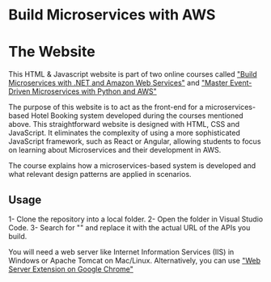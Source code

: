 # Build Microservices with AWS 
# The Website


This HTML & Javascript website is part of two online courses called ["Build Microservices with .NET and Amazon Web Services"](https://www.udemy.com/course/build-microservices-with-aspnet-core-amazon-web-services/?referralCode=B288BF33506B34292176) and ["Master Event-Driven Microservices with Python and AWS"](https://www.udemy.com/course/build-microservices-with-python-aws/?referralCode=4727A2957A33ED2E4226)

The purpose of this website is to act as the front-end for a microservices-based Hotel Booking system developed during the courses mentioned above. This straightforward website is designed with HTML, CSS and JavaScript. It eliminates the complexity of using a more sophisticated JavaScript framework, such as React or Angular, allowing students to focus on learning about Microservices and their development in AWS.

The course explains how a microservices-based system is developed and what relevant design patterns are applied in scenarios.


## Usage

1- Clone the repository into a local folder.
2- Open the folder in Visual Studio Code.
3- Search for "<api url here>" and replace it with the actual URL of the APIs you build.

You will need a web server like Internet Information Services (IIS) in Windows or Apache Tomcat on Mac/Linux. Alternatively, you can use ["Web Server Extension on Google Chrome"](https://bit.ly/3QJF53O)







